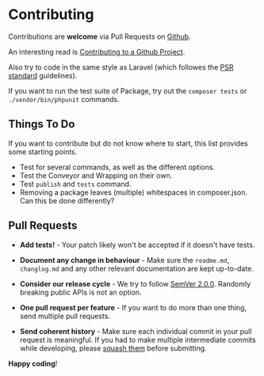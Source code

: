 # Contributing

Contributions are **welcome** via Pull Requests on [Github](https://github.com/celsonery/php-ean-utils).

An interesting read is [Contributing to a Github Project](http://jasonlewis.me/article/contributing-to-a-github-project).

Also try to code in the same style as Laravel (which followes the [PSR standard](http://www.php-fig.org/) guidelines).

If you want to run the test suite of Package, try out the `composer tests` or `./vendor/bin/phpunit` commands.

## Things To Do
If you want to contribute but do not know where to start, this list provides some starting points.
- Test for several commands, as well as the different options.
- Test the Conveyor and Wrapping on their own.
- Test `publish` and `tests` command.
- Removing a package leaves (multiple) whitespaces in composer.json. Can this be done differently?

## Pull Requests

- **Add tests!** - Your patch likely won't be accepted if it doesn't have tests.

- **Document any change in behaviour** - Make sure the `readme.md`, `changlog.md` and any other relevant documentation are kept up-to-date.

- **Consider our release cycle** - We try to follow [SemVer 2.0.0](http://semver.org/). Randomly breaking public APIs is not an option.

- **One pull request per feature** - If you want to do more than one thing, send multiple pull requests.

- **Send coherent history** - Make sure each individual commit in your pull request is meaningful. If you had to make multiple intermediate commits while developing, please [squash them](http://www.git-scm.com/book/en/v2/Git-Tools-Rewriting-History#Changing-Multiple-Commit-Messages) before submitting.


**Happy coding**!
